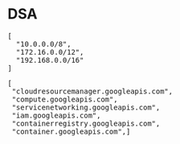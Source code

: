 # DSA
<pre>[<br>  "10.0.0.0/8",<br>  "172.16.0.0/12",<br>  "192.168.0.0/16"<br>]</pre> 

<pre>[<br> "cloudresourcemanager.googleapis.com",<br> "compute.googleapis.com", <br> "servicenetworking.googleapis.com", <br> "iam.googleapis.com", <br> "containerregistry.googleapis.com", <br> "container.googleapis.com",]<pre>
